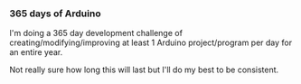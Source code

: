 ### 365 days of Arduino

I'm doing a 365 day development challenge of creating/modifying/improving at least 1 Arduino project/program per day for an entire year.

Not really sure how long this will last but I'll do my best to be consistent.
